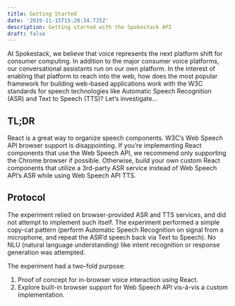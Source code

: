 ```yaml
---
title: Getting Started
date: '2019-11-15T15:20:34.735Z'
description: Getting started with the Spokestack API
draft: false
---
```


At Spokestack, we believe that voice represents the next platform shift for consumer computing. In addition to the major consumer voice platforms, our conversational assistants run on our own platform. In the interest of enabling that platform to reach into the web, how does the most popular framework for building web-based applications work with the W3C standards for speech technologies like Automatic Speech Recognition (ASR) and Text to Speech (TTS)? Let’s investigate…

## TL;DR

React is a great way to organize speech components. W3C’s Web Speech API browser support is disappointing. If you’re implementing React components that use the Web Speech API, we recommend only supporting the Chrome browser if possible. Otherwise, build your own custom React components that utilize a 3rd-party ASR service instead of Web Speech API’s ASR while using Web Speech API TTS.

## Protocol

The experiment relied on browser-provided ASR and TTS services, and did not attempt to implement such itself. The experiment performed a simple copy-cat pattern (perform Automatic Speech Recognition on signal from a microphone, and repeat the ASR’d speech back via Text to Speech). No NLU (natural language understanding) like intent recognition or response generation was attempted.

The experiment had a two-fold purpose:

1. Proof of concept for in-browser voice interaction using React.
2. Explore built-in browser support for Web Speech API vis-á-vis a custom implementation.
